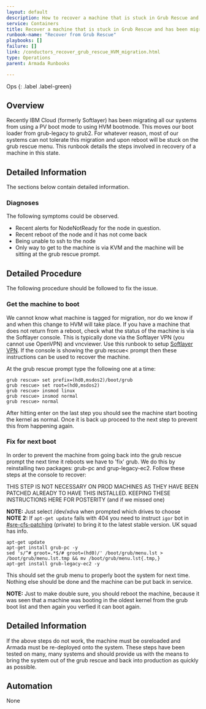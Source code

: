```yaml
---
layout: default
description: How to recover a machine that is stuck in Grub Rescue and has been migrated to HVM boot mode.
service: Containers
title: Recover a machine that is stuck in Grub Rescue and has been migrated to HVM boot mode.
runbook-name: "Recover from Grub Rescue"
playbooks: []
failure: []
link: /conductors_recover_grub_rescue_HVM_migration.html
type: Operations
parent: Armada Runbooks

---
```


Ops
{: .label .label-green}

## Overview

Recently IBM Cloud (formerly Softlayer) has been migrating all our systems from using a PV boot mode to using HVM bootmode.  This moves our boot loader from grub-legacy to grub2.  For whatever reason, most of our systems can not tolerate this migration and upon reboot will be stuck on the grub rescue menu.  This runbook details the steps involved in recovery of a machine in this state.

## Detailed Information

The sections below contain detailed information.

### Diagnoses

The following symptoms could be observed.

- Recent alerts for NodeNotReady for the node in question.
- Recent reboot of the node and it has not come back
- Being unable to ssh to the node
- Only way to get to the machine is via KVM and the machine will be sitting at the grub rescue prompt. 

## Detailed Procedure

The following procedure should be followed to fix the issue.

### Get the machine to boot

We cannot know what machine is tagged for migration, nor do we know if and when this change to HVM will take place.  If you have a machine that does not return from a reboot, check what the status of the machine is via the Softlayer console.  This is typically done via the Softlayer VPN (you cannot use OpenVPN) and vncviewer. Use this runbook to setup [Softlayer VPN](https://pages.github.ibm.com/alchemy-conductors/documentation-pages/docs/runbooks/kvm_access.html#iaas--softlayer-vpn). If the console is showing the grub rescue< prompt then these instructions can be used to recover the machine.

At the grub rescue prompt type the following one at a time:

~~~
grub rescue> set prefix=(hd0,msdos2)/boot/grub
grub rescue> set root=(hd0,msdos2)
grub rescue> insmod linux
grub rescue> insmod normal
grub rescue> normal
~~~

After hitting enter on the last step you should see the machine start booting the kernel as normal.  Once it is back up proceed to the next step to prevent this from happening again.

### Fix for next boot

In order to prevent the machine from going back into the grub rescue prompt the next time it reboots we have to 'fix' grub.  We do this by reinstalling two packages:  grub-pc and grup-legacy-ec2.  Follow these steps at the console to recover:


THIS STEP IS NOT NECESSARY ON PROD MACHINES AS THEY HAVE BEEN PATCHED ALREADY TO HAVE THIS INSTALLED.  KEEPING THESE INSTRUCTIONS HERE FOR POSTERITY (and if we missed one)

**NOTE:** Just select /dev/xdva when prompted which drives to choose  
**NOTE 2:** If `apt-get update` fails with 404 you need to instruct `igor` bot in [#sre-cfs-patching](https://ibm-argonauts.slack.com/messages/G53A0G8CU) (private) to bring it to the latest stable version. UK squad has info.
~~~
apt-get update
apt-get install grub-pc -y
sed 's/^# groot=.*$/# groot=(hd0)/' /boot/grub/menu.lst > /boot/grub/menu.lst.tmp && mv /boot/grub/menu.lst{.tmp,}
apt-get install grub-legacy-ec2 -y
~~~

This should set the grub menu to properly boot the system for next time.  Nothing else should be done and the machine can be put back in service.

**NOTE:** Just to make double sure, you should reboot the machine, because it was seen that a machine was booting in the oldest kernel from the grub boot list and then again you verfied it can boot again.

## Detailed Information

If the above steps do not work, the machine must be osreloaded and Armada must be re-deployed onto the system.  These steps have been tested on many, many systems and should provide us with the means to bring the system out of the grub rescue and back into production as quickly as possible.

## Automation

None
